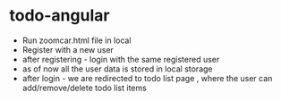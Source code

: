 # todo-angular

- Run zoomcar.html file in local
- Register with a new user
- after registering - login with the same registered user
- as of now all the user data is stored in local storage
- after login - we are redirected to todo list page , where the user can add/remove/delete todo list items
